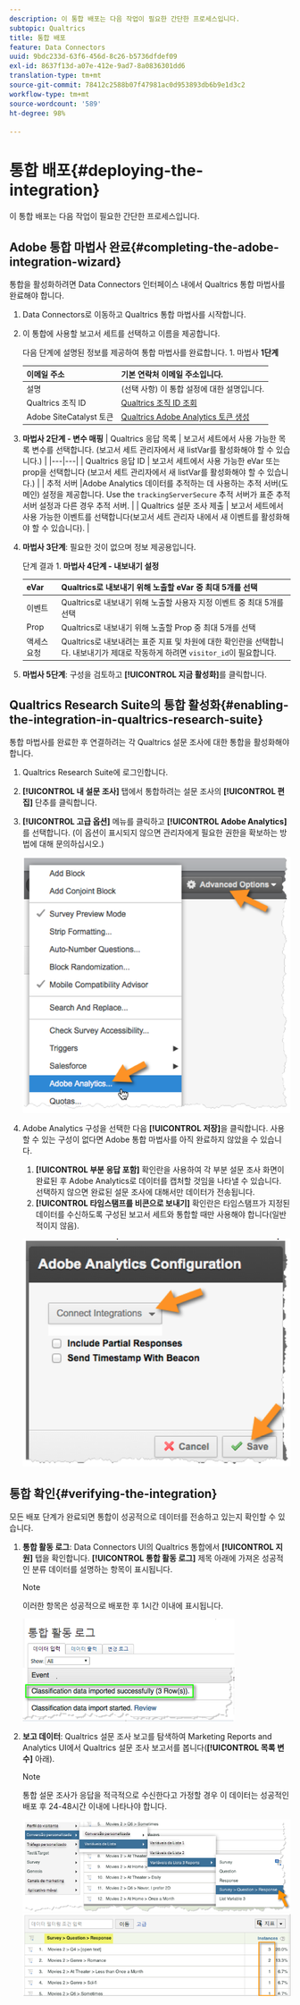 ```yaml
---
description: 이 통합 배포는 다음 작업이 필요한 간단한 프로세스입니다.
subtopic: Qualtrics
title: 통합 배포
feature: Data Connectors
uuid: 9bdc233d-63f6-456d-8c26-b5736dfdef09
exl-id: 8637f13d-a07e-412e-9ad7-8a0836301dd6
translation-type: tm+mt
source-git-commit: 78412c2588b07f47981ac0d953893db6b9e1d3c2
workflow-type: tm+mt
source-wordcount: '589'
ht-degree: 98%

---
```


# 통합 배포{#deploying-the-integration}

이 통합 배포는 다음 작업이 필요한 간단한 프로세스입니다.

## Adobe 통합 마법사 완료{#completing-the-adobe-integration-wizard}

통합을 활성화하려면 Data Connectors 인터페이스 내에서 Qualtrics 통합 마법사를 완료해야 합니다.

1. Data Connectors로 이동하고 Qualtrics 통합 마법사를 시작합니다.
1. 이 통합에 사용할 보고서 세트를 선택하고 이름을 제공합니다.

   다음 단계에 설명된 정보를 제공하여 통합 마법사를 완료합니다. 1. 마법사 **1단계**

   | 이메일 주소 | 기본 연락처 이메일 주소입니다. |
   |---|---|
   | 설명 | (선택 사항) 이 통합 설정에 대한 설명입니다. |
   | Qualtrics 조직 ID | [Qualtrics 조직 ID 조회](../qualtrics-overview/qualtrics-org-id.md) |
   | Adobe SiteCatalyst 토큰 | [Qualtrics Adobe Analytics 토큰 생성](../qualtrics-overview/qualtrics-token.md) |

1. **마법사 2단계 - 변수 매핑**
   |  Qualtrics 응답 목록  | 보고서 세트에서 사용 가능한 목록 변수를 선택합니다. (보고서 세트 관리자에서 새 listVar를 활성화해야 할 수 있습니다.)  |
   |---|---|
   |  Qualtrics 응답 ID  | 보고서 세트에서 사용 가능한 eVar 또는 prop을 선택합니다 (보고서 세트 관리자에서 새 listVar를 활성화해야 할 수 있습니다.)  |
   |  추적 서버  |Adobe Analytics 데이터를 추적하는 데 사용하는 추적 서버(도메인) 설정을 제공합니다. Use the `trackingServerSecure` 추적 서버가 표준 추적 서버 설정과 다른 경우 추적 서버.  |
   |  Qualtrics 설문 조사 제출  | 보고서 세트에서 사용 가능한 이벤트를 선택합니다(보고서 세트 관리자 내에서 새 이벤트를 활성화해야 할 수 있습니다).  |

1. **마법사 3단계**: 필요한 것이 없으며 정보 제공용입니다.

   단계 결과 1. **마법사 4단계 - 내보내기 설정**

   | eVar | Qualtrics로 내보내기 위해 노출할 eVar 중 최대 5개를 선택 |
   |---|---|
   | 이벤트 | Qualtrics로 내보내기 위해 노출할 사용자 지정 이벤트 중 최대 5개를 선택 |
   | Prop | Qualtrics로 내보내기 위해 노출할 Prop 중 최대 5개를 선택 |
   | 액세스 요청 | Qualtrics로 내보내려는 표준 지표 및 차원에 대한 확인란을 선택합니다. 내보내기가 제대로 작동하게 하려면 `visitor_id`이 필요합니다. |

1. **마법사 5단계**: 구성을 검토하고 **[!UICONTROL 지금 활성화]**&#x200B;를 클릭합니다.

## Qualtrics Research Suite의 통합 활성화{#enabling-the-integration-in-qualtrics-research-suite}

통합 마법사를 완료한 후 연결하려는 각 Qualtrics 설문 조사에 대한 통합을 활성화해야 합니다.

1. Qualtrics Research Suite에 로그인합니다.
1. **[!UICONTROL 내 설문 조사]** 탭에서 통합하려는 설문 조사의 **[!UICONTROL 편집]** 단추를 클릭합니다.
1. **[!UICONTROL 고급 옵션]** 메뉴를 클릭하고 **[!UICONTROL Adobe Analytics]**&#x200B;를 선택합니다. (이 옵션이 표시되지 않으면 관리자에게 필요한 권한을 확보하는 방법에 대해 문의하십시오.)

   ![](assets/advanced_options.png)

1. Adobe Analytics 구성을 선택한 다음 **[!UICONTROL 저장]**&#x200B;을 클릭합니다. 사용할 수 있는 구성이 없다면 Adobe 통합 마법사를 아직 완료하지 않았을 수 있습니다.
   1. **[!UICONTROL 부분 응답 포함]** 확인란을 사용하여 각 부분 설문 조사 화면이 완료된 후 Adobe Analytics로 데이터를 캡처할 것임을 나타낼 수 있습니다. 선택하지 않으면 완료된 설문 조사에 대해서만 데이터가 전송됩니다.
   1. **[!UICONTROL 타임스탬프를 비콘으로 보내기]** 확인란은 타임스탬프가 지정된 데이터를 수신하도록 구성된 보고서 세트와 통합할 때만 사용해야 합니다(일반적이지 않음).

   ![](assets/integration_config.png)

## 통합 확인{#verifying-the-integration}

모든 배포 단계가 완료되면 통합이 성공적으로 데이터를 전송하고 있는지 확인할 수 있습니다.

1. **통합 활동 로그**: Data Connectors UI의 Qualtrics 통합에서 **[!UICONTROL 지원]** 탭을 확인합니다. **[!UICONTROL 통합 활동 로그]** 제목 아래에 가져온 성공적인 분류 데이터를 설명하는 항목이 표시됩니다.

   >[!NOTE]
   >
   >이러한 항목은 성공적으로 배포한 후 1시간 이내에 표시됩니다.

   ![](assets/verify-1.png)

1. **보고 데이터**: Qualtrics 설문 조사 보고를 탐색하여 Marketing Reports and Analytics UI에서 Qualtrics 설문 조사 보고서를 봅니다(**[!UICONTROL 목록 변수]** 아래).

   >[!NOTE]
   >
   >통합 설문 조사가 응답을 적극적으로 수신한다고 가정할 경우 이 데이터는 성공적인 배포 후 24-48시간 이내에 나타나야 합니다.

   ![](assets/verify-2.png) ![](assets/verify-3.png)

